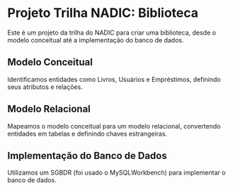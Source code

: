 # Projeto Trilha NADIC: Biblioteca

Este é um projeto da trilha do NADIC para criar uma biblioteca, desde o modelo conceitual até a implementação do banco de dados.

## Modelo Conceitual

Identificamos entidades como Livros, Usuários e Empréstimos, definindo seus atributos e relações.

## Modelo Relacional

Mapeamos o modelo conceitual para um modelo relacional, convertendo entidades em tabelas e definindo chaves estrangeiras.

## Implementação do Banco de Dados

Utilizamos um SGBDR (foi usado o MySQLWorkbench) para implementar o banco de dados.
